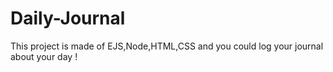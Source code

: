 # Daily-Journal
This project is made of EJS,Node,HTML,CSS and you could log your journal about your day !
